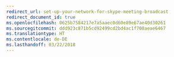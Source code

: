 ```yaml
---
redirect_url: set-up-your-network-for-skype-meeting-broadcast
redirect_document_id: true
ms.openlocfilehash: 0625b7584217e7a5aaec0d60e89e67ae40d30261
ms.sourcegitcommit: ddd923c871b5cd92499cd2bd4ac1f708aeae6467
ms.translationtype: HT
ms.contentlocale: de-DE
ms.lasthandoff: 03/22/2018
---
```

